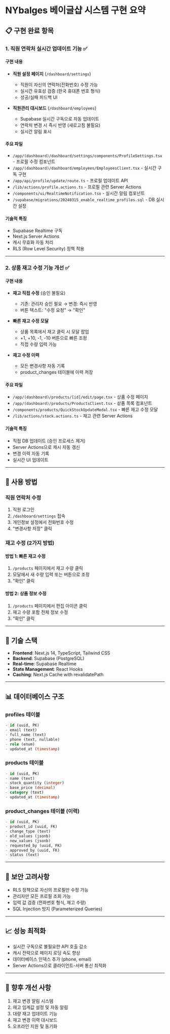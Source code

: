 # NYbalges 베이글샵 시스템 구현 요약

## 📋 구현 완료 항목

### 1. 직원 연락처 실시간 업데이트 기능 ✅

#### 구현 내용
- **직원 설정 페이지** (`/dashboard/settings`)
  - 직원이 자신의 연락처(전화번호) 수정 가능
  - 실시간 유효성 검증 (한국 휴대폰 번호 형식)
  - 성공/실패 피드백 UI

- **직원관리 대시보드** (`/dashboard/employees`)
  - Supabase 실시간 구독으로 자동 업데이트
  - 연락처 변경 시 즉시 반영 (새로고침 불필요)
  - 실시간 알림 표시

#### 주요 파일
- `/app/(dashboard)/dashboard/settings/components/ProfileSettings.tsx` - 프로필 수정 컴포넌트
- `/app/(dashboard)/dashboard/employees/EmployeesClient.tsx` - 실시간 구독 구현
- `/app/api/profile/update/route.ts` - 프로필 업데이트 API
- `/lib/actions/profile.actions.ts` - 프로필 관련 Server Actions
- `/components/ui/RealtimeNotification.tsx` - 실시간 알림 컴포넌트
- `/supabase/migrations/20240315_enable_realtime_profiles.sql` - DB 실시간 설정

#### 기술적 특징
- Supabase Realtime 구독
- Next.js Server Actions
- 캐시 무효화 자동 처리
- RLS (Row Level Security) 정책 적용

---

### 2. 상품 재고 수정 기능 개선 ✅

#### 구현 내용
- **재고 직접 수정** (승인 불필요)
  - 기존: 관리자 승인 필요 → 변경: 즉시 반영
  - 버튼 텍스트: "수정 요청" → "확인"

- **빠른 재고 수정 모달**
  - 상품 목록에서 재고 클릭 시 모달 팝업
  - +1, +10, -1, -10 버튼으로 빠른 조정
  - 직접 수량 입력 가능

- **재고 수정 이력**
  - 모든 변경사항 자동 기록
  - product_changes 테이블에 이력 저장

#### 주요 파일
- `/app/(dashboard)/products/[id]/edit/page.tsx` - 상품 수정 페이지
- `/app/(dashboard)/products/ProductsClient.tsx` - 상품 목록 컴포넌트
- `/components/products/QuickStockUpdateModal.tsx` - 빠른 재고 수정 모달
- `/lib/actions/stock.actions.ts` - 재고 관련 Server Actions

#### 기술적 특징
- 직접 DB 업데이트 (승인 프로세스 제거)
- Server Actions으로 캐시 자동 갱신
- 변경 이력 자동 기록
- 실시간 UI 업데이트

---

## 🚀 사용 방법

### 직원 연락처 수정
1. 직원 로그인
2. `/dashboard/settings` 접속
3. 개인정보 설정에서 전화번호 수정
4. "변경사항 저장" 클릭

### 재고 수정 (2가지 방법)

#### 방법 1: 빠른 재고 수정
1. `/products` 페이지에서 재고 수량 클릭
2. 모달에서 새 수량 입력 또는 버튼으로 조정
3. "확인" 클릭

#### 방법 2: 상품 정보 수정
1. `/products` 페이지에서 편집 아이콘 클릭
2. 재고 수량 포함 전체 정보 수정
3. "확인" 클릭

---

## 🔧 기술 스택
- **Frontend**: Next.js 14, TypeScript, Tailwind CSS
- **Backend**: Supabase (PostgreSQL)
- **Real-time**: Supabase Realtime
- **State Management**: React Hooks
- **Caching**: Next.js Cache with revalidatePath

---

## 📊 데이터베이스 구조

### profiles 테이블
```sql
- id (uuid, PK)
- email (text)
- full_name (text)
- phone (text, nullable)
- role (enum)
- updated_at (timestamp)
```

### products 테이블
```sql
- id (uuid, PK)
- name (text)
- stock_quantity (integer)
- base_price (decimal)
- category (text)
- updated_at (timestamp)
```

### product_changes 테이블 (이력)
```sql
- id (uuid, PK)
- product_id (uuid, FK)
- change_type (text)
- old_values (jsonb)
- new_values (jsonb)
- requested_by (uuid, FK)
- approved_by (uuid, FK)
- status (text)
```

---

## 🔐 보안 고려사항
- RLS 정책으로 자신의 프로필만 수정 가능
- 관리자만 모든 프로필 조회 가능
- 입력 값 검증 (전화번호 형식, 재고 수량)
- SQL Injection 방지 (Parameterized Queries)

---

## 📈 성능 최적화
- 실시간 구독으로 불필요한 API 호출 감소
- 캐시 전략으로 페이지 로딩 속도 향상
- 데이터베이스 인덱스 추가 (phone, email)
- Server Actions으로 클라이언트-서버 통신 최적화

---

## 🎯 향후 개선 사항
1. 재고 변경 알림 시스템
2. 재고 임계값 설정 및 자동 알림
3. 대량 재고 업데이트 기능
4. 재고 변경 이력 대시보드
5. 오프라인 지원 및 동기화